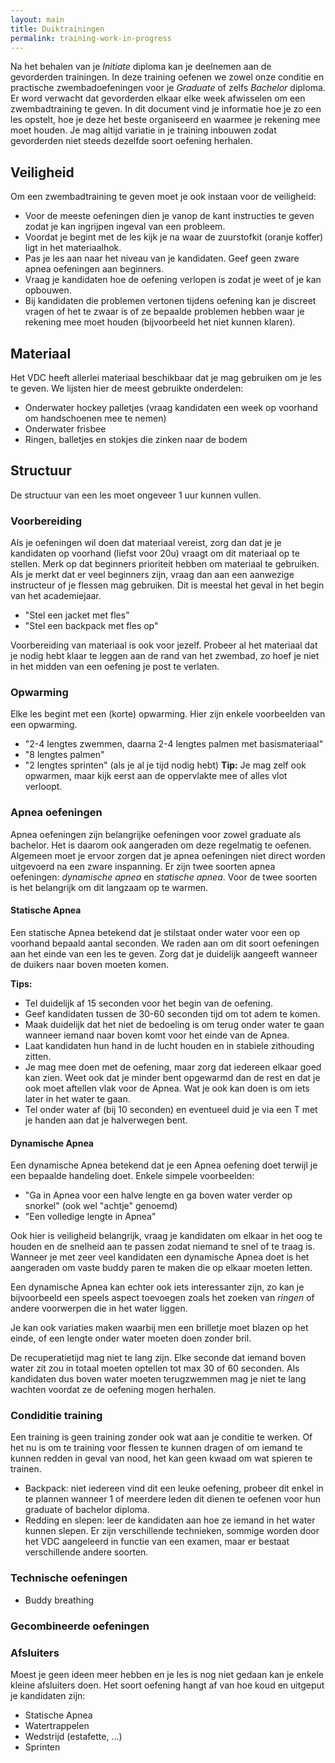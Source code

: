 ```yaml
---
layout: main
title: Duiktrainingen
permalink: training-work-in-progress
---
```

Na het behalen van je *Initiate* diploma kan je deelnemen aan de gevorderden trainingen.
In deze training oefenen we zowel onze conditie en practische zwembadoefeningen voor je
*Graduate* of zelfs *Bachelor* diploma. Er word verwacht dat gevorderden elkaar elke week
afwisselen om een zwembadtraining te geven. In dit document vind je informatie hoe je zo een les
opstelt, hoe je deze het beste organiseerd en waarmee je rekening mee moet houden. Je mag altijd
variatie in je training inbouwen zodat gevorderden niet steeds dezelfde soort oefening herhalen.

## Veiligheid
Om een zwembadtraining te geven moet je ook instaan voor de veiligheid:
- Voor de meeste oefeningen dien je vanop de kant instructies te geven zodat je kan ingrijpen ingeval
van een probleem.
- Voordat je begint met de les kijk je na waar de zuurstofkit (oranje koffer) ligt in het materiaalhok.
- Pas je les aan naar het niveau van je kandidaten. Geef geen zware apnea oefeningen aan beginners.
- Vraag je kandidaten hoe de oefening verlopen is zodat je weet of je kan opbouwen.
- Bij kandidaten die problemen vertonen tijdens oefening kan je discreet vragen of het te zwaar is of ze
bepaalde problemen hebben waar je rekening mee moet houden (bijvoorbeeld het niet kunnen klaren).

## Materiaal
Het VDC heeft allerlei materiaal beschikbaar dat je mag gebruiken om je les te geven. We lijsten hier
de meest gebruikte onderdelen:
- Onderwater hockey palletjes (vraag kandidaten een week op voorhand om handschoenen mee te nemen)
- Onderwater frisbee
- Ringen, balletjes en stokjes die zinken naar de bodem

## Structuur
De structuur van een les moet ongeveer 1 uur kunnen vullen.

### Voorbereiding
Als je oefeningen wil doen dat materiaal vereist, zorg dan dat je je kandidaten op voorhand (liefst voor 20u) vraagt
om dit materiaal op te stellen. Merk op dat beginners prioriteit hebben om materiaal te gebruiken. Als je merkt dat er veel beginners
zijn, vraag dan aan een aanwezige instructeur of je flessen mag gebruiken. Dit is meestal het geval in het begin van het academiejaar.

- "Stel een jacket met fles"
- "Stel een backpack met fles op"

Voorbereiding van materiaal is ook voor jezelf. Probeer al het materiaal dat je nodig hebt klaar te leggen aan de rand van het zwembad, zo hoef je niet in het midden van een oefening je post te verlaten.

### Opwarming
Elke les begint met een (korte) opwarming. Hier zijn enkele voorbeelden van een opwarming.
- "2-4 lengtes zwemmen, daarna 2-4 lengtes palmen met basismateriaal"
- "8 lengtes palmen"
- "2 lengtes sprinten" (als je al je tijd nodig hebt)
**Tip:** Je mag zelf ook opwarmen, maar kijk eerst aan de oppervlakte mee of alles vlot verloopt.

### Apnea oefeningen
Apnea oefeningen zijn belangrijke oefeningen voor zowel graduate als bachelor. Het is daarom ook aangeraden
om deze regelmatig te oefenen. Algemeen moet je ervoor zorgen dat je apnea oefeningen niet direct worden uitgevoerd
na een zware inspanning. Er zijn twee soorten apnea oefeningen: *dynamische apnea* en *statische apnea*. Voor de twee
soorten is het belangrijk om dit langzaam op te warmen.

#### Statische Apnea
Een statische Apnea betekend dat je stilstaat onder water voor een op voorhand bepaald aantal seconden. We raden aan om dit soort
oefeningen aan het einde van een les te geven. Zorg dat je duidelijk aangeeft wanneer de duikers naar boven moeten komen.

**Tips:**
- Tel duidelijk af 15 seconden voor het begin van de oefening.
- Geef kandidaten tussen de 30-60 seconden tijd om tot adem te komen.
- Maak duidelijk dat het niet de bedoeling is om terug onder water te gaan wanneer iemand naar boven
komt voor het einde van de Apnea.
- Laat kandidaten hun hand in de lucht houden en in stabiele zithouding zitten.
- Je mag mee doen met de oefening, maar zorg dat iedereen elkaar goed kan zien.
Weet ook dat je minder bent opgewarmd dan de rest en dat je ook moet aftellen vlak voor de Apnea.
Wat je ook kan doen is om iets later in het water te gaan.
- Tel onder water af (bij 10 seconden) en eventueel duid je via een T met je handen aan dat je halverwegen bent.

#### Dynamische Apnea
Een dynamische Apnea betekend dat je een Apnea oefening doet terwijl je een bepaalde handeling doet. Enkele simpele
voorbeelden:
- "Ga in Apnea voor een halve lengte en ga boven water verder op snorkel" (ook wel "achtje" genoemd)
- "Een volledige lengte in Apnea"

Ook hier is veiligheid belangrijk, vraag je kandidaten om elkaar in het oog te houden en de snelheid aan
te passen zodat niemand te snel of te traag is. Wanneer je met zeer veel kandidaten een dynamische Apnea doet is het
aangeraden om vaste buddy paren te maken die op elkaar moeten letten.

Een dynamische Apnea kan echter ook iets interessanter zijn, zo kan je bijvoorbeeld een speels aspect toevoegen
zoals het zoeken van *ringen* of andere voorwerpen die in het water liggen.

Je kan ook variaties maken waarbij men een brilletje moet blazen op het einde, of een lengte onder water moeten doen
zonder bril.

De recuperatietijd mag niet te lang zijn. Elke seconde dat iemand boven water zit zou in totaal moeten optellen tot max 30
of 60 seconden. Als kandidaten dus boven water moeten terugzwemmen mag je niet te lang wachten voordat ze de oefening
mogen herhalen.


### Condiditie training
Een training is geen training zonder ook wat aan je conditie te werken. Of het nu is om te training voor flessen te kunnen dragen of om iemand te kunnen redden in geval van nood, het kan geen kwaad om wat spieren te trainen.

- Backpack: niet iedereen vind dit een leuke oefening, probeer dit enkel in te plannen wanneer 1 of meerdere leden dit dienen
te oefenen voor hun graduate of bachelor diploma.
- Redding en slepen: leer de kandidaten aan hoe ze iemand in het water kunnen slepen. Er zijn verschillende technieken, sommige
worden door het VDC aangeleerd in functie van een examen, maar er bestaat verschillende andere soorten.

### Technische oefeningen

- Buddy breathing

### Gecombineerde oefeningen

### Afsluiters
Moest je geen ideen meer hebben en je les is nog niet gedaan kan je enkele kleine afsluiters doen. Het soort oefening
hangt af van hoe koud en uitgeput je kandidaten zijn:
- Statische Apnea
- Watertrappelen
- Wedstrijd (estafette, ...)
- Sprinten
